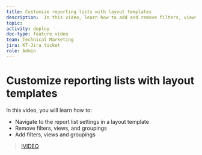 ```yaml
---
title: Customize reporting lists with layout templates
description:  In this video, learn how to add and remove filters, views, and groups from the reporting lists with a layout template.
topic:
activity: deploy
doc-type: feature video
team: Technical Marketing
jira: KT-Jira ticket
role: Admin
---
```

# Customize reporting lists with layout templates

In this video, you will learn how to:

* Navigate to the report list settings in a layout template
* Remove filters, views, and groupings
* Add filters, views and groupings

>[!VIDEO](https://video.tv.adobe.com/v/335079/?quality=12&learn=on)
